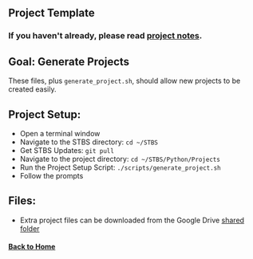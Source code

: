 ## Project Template

### If you haven't already, please read [project notes](../README.md).

## Goal: Generate Projects

These files, plus `generate_project.sh`, should allow new projects to be created easily.

## Project Setup:

- Open a terminal window
- Navigate to the STBS directory: `cd ~/STBS`
- Get STBS Updates: `git pull`
- Navigate to the project directory: `cd ~/STBS/Python/Projects`
- Run the Project Setup Script: `./scripts/generate_project.sh`
- Follow the prompts

## Files:

- Extra project files can be downloaded from the Google Drive [shared folder](https://drive.google.com/drive/folders/19lm31blakFJes99gz_KqloNM8IEqbpLa?usp=sharing)

#### [Back to Home](https://skiptheboringstuff.com)
